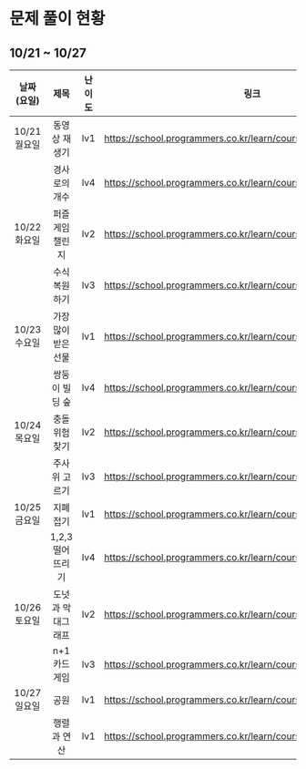 # 문제 풀이 현황

## 10/21 ~ 10/27

|  날짜(요일)  |        제목         | 난이도 | 링크                                                             | 김태경 | 김민채 |
| :----------: | :-----------------: | :----: | ---------------------------------------------------------------- | :----: | :----: |
| 10/21 월요일 |    동영상 재생기    |  lv1   | https://school.programmers.co.kr/learn/courses/30/lessons/340213 |   O    |   O    |
|              |    경사로의 개수    |  lv4   | https://school.programmers.co.kr/learn/courses/30/lessons/214290 |        |        |
| 10/22 화요일 |   퍼즐게임 챌린지   |  lv2   | https://school.programmers.co.kr/learn/courses/30/lessons/340212 |        |   O    |
|              |    수식 복원하기    |  lv3   | https://school.programmers.co.kr/learn/courses/30/lessons/340210 |        |        |
| 10/23 수요일 | 가장 많이 받은 선물 |  lv1   | https://school.programmers.co.kr/learn/courses/30/lessons/258712 |        |   O    |
|              |   쌍둥이 빌딩 숲    |  lv4   | https://school.programmers.co.kr/learn/courses/30/lessons/140105 |        |        |
| 10/24 목요일 |    충돌위험 찾기    |  lv2   | https://school.programmers.co.kr/learn/courses/30/lessons/340211 |        |        |
|              |    주사위 고르기    |  lv3   | https://school.programmers.co.kr/learn/courses/30/lessons/258709 |        |        |
| 10/25 금요일 |      지폐 접기      |  lv1   | https://school.programmers.co.kr/learn/courses/30/lessons/340199 |        |        |
|              |  1,2,3 떨어뜨리기   |  lv4   | https://school.programmers.co.kr/learn/courses/30/lessons/150364 |        |        |
| 10/26 토요일 |  도넛과 막대그래프  |  lv2   | https://school.programmers.co.kr/learn/courses/30/lessons/258711 |        |        |
|              |    n+1 카드게임     |  lv3   | https://school.programmers.co.kr/learn/courses/30/lessons/258707 |        |        |
| 10/27 일요일 |        공원         |  lv1   | https://school.programmers.co.kr/learn/courses/30/lessons/340198 |        |        |
|              |     행렬과 연산     |  lv1   | https://school.programmers.co.kr/learn/courses/30/lessons/118670 |        |        |

